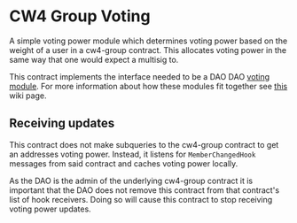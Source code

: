# CW4 Group Voting

A simple voting power module which determines voting power based on
the weight of a user in a cw4-group contract. This allocates voting
power in the same way that one would expect a multisig to.

This contract implements the interface needed to be a DAO
DAO [voting
module](https://github.com/DA0-DA0/dao-contracts/wiki/DAO-DAO-Contracts-Design#the-voting-module).
For more information about how these modules fit together see
[this](https://github.com/DA0-DA0/dao-contracts/wiki/DAO-DAO-Contracts-Design)
wiki page. 

## Receiving updates

This contract does not make subqueries to the cw4-group contract to
get an addresses voting power. Instead, it listens for
`MemberChangedHook` messages from said contract and caches voting
power locally.

As the DAO is the admin of the underlying cw4-group contract it is
important that the DAO does not remove this contract from that
contract's list of hook receivers. Doing so will cause this contract
to stop receiving voting power updates.

